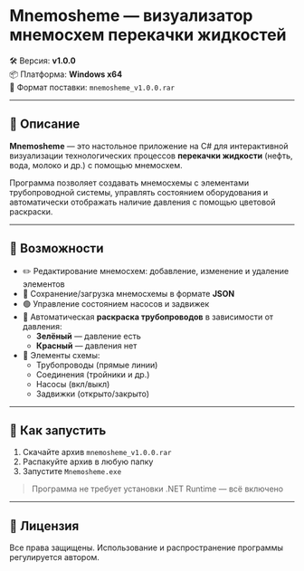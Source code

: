 # Mnemosheme — визуализатор мнемосхем перекачки жидкостей

🛠️ Версия: **v1.0.0**  
📦 Платформа: **Windows x64**  
📁 Формат поставки: `mnemosheme_v1.0.0.rar`

---

## 📌 Описание

**Mnemosheme** — это настольное приложение на C# для интерактивной визуализации технологических процессов **перекачки жидкости** (нефть, вода, молоко и др.) с помощью мнемосхем.

Программа позволяет создавать мнемосхемы с элементами трубопроводной системы, управлять состоянием оборудования и автоматически отображать наличие давления с помощью цветовой раскраски.

---

## 🧩 Возможности

- ✏️ Редактирование мнемосхем: добавление, изменение и удаление элементов
- 💾 Сохранение/загрузка мнемосхемы в формате **JSON**
- 🟢 Управление состоянием насосов и задвижек
- 🎨 Автоматическая **раскраска трубопроводов** в зависимости от давления:
  - **Зелёный** — давление есть
  - **Красный** — давления нет
- 🔌 Элементы схемы:
  - Трубопроводы (прямые линии)
  - Соединения (тройники и др.)
  - Насосы (вкл/выкл)
  - Задвижки (открыто/закрыто)

---

## 🚀 Как запустить

1. Скачайте архив `mnemosheme_v1.0.0.rar` 
2. Распакуйте архив в любую папку
3. Запустите `Mnemosheme.exe`

> Программа не требует установки .NET Runtime — всё включено

---

## 📜 Лицензия

Все права защищены. Использование и распространение программы регулируется автором.


